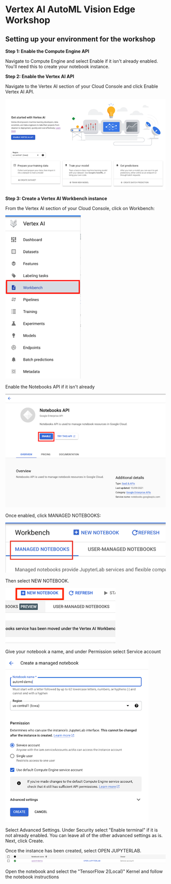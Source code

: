 # Vertex AI AutoML Vision Edge Workshop


## Setting up your environment for the workshop

**Step 1: Enable the Compute Engine API**

Navigate to Compute Engine and select Enable if it isn't already enabled. You'll need this to create your notebook instance.

**Step 2: Enable the Vertex AI API**

Navigate to the Vertex AI section of your Cloud Console and click Enable Vertex AI API.

![Enable Vertex AI API](/assets/images/enablevertexapi.png)

**Step 3: Create a Vertex AI Workbench instance**

From the Vertex AI section of your Cloud Console, click on Workbench:

![Workbench](/assets/images/workbench.png)

Enable the Notebooks API if it isn't already

![Notebooks API](/assets/images/notebooksapi.png)

Once enabled, click MANAGED NOTEBOOKS:

![Managed Notebook](/assets/images/managednotebook.png)


Then select NEW NOTEBOOK.

![New Notebook](/assets/images/newnotebook.png)


Give your notebook a name, and under Permission select Service account

![Create Notebook](/assets/images/createnotebook.png)

Select Advanced Settings.
Under Security select "Enable terminal" if it is not already enabled.
You can leave all of the other advanced settings as is.
Next, click Create.


Once the instance has been created, select OPEN JUPYTERLAB.
![Open Notebook](/assets/images/openjupyterlab.png)

Open the notebook and select the "TensorFlow 2(Local)" Kernel and follow the notebook instructions

